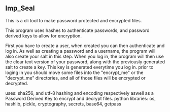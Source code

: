 ## Imp_Seal
This is a cli tool to make password protected and encrypted files.

This program uses hashes to authenticate passwords, and password derived keys to allow for encryption.

First you have to create a user, when created you can then authenticate and log in. As well as creating a password and a username, the program will also create your salt in this step. When you log in, the program will then use the clear text version of your password, along with the previously generated salt to create a key. This key is generated everytime you log in. prior to loging in you should move some files into the "encrypt_me" or the "decrypt_me" directories, and all of those files will be encrypted or decrypted.

uses: sha256, and utf-8 hashing and encoding respectively aswell as a Password Derived Key to encrypt and decrypt files.
python libraries: os, hashlib, pickle, cryptography, secrets, base64, getpass
